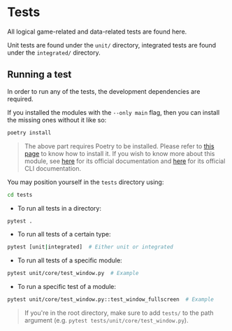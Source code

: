 # Tests

All logical game-related and data-related tests are found here.

Unit tests are found under the `unit/` directory, integrated tests are found under the `integrated/` directory.

## Running a test

In order to run any of the tests, the development dependencies are required.

If you installed the modules with the ```--only main``` flag, then you can install the missing ones without it like so:

```bash
poetry install
```

> The above part requires Poetry to be installed. Please refer to [this page](https://github.com/SammygoodTunes/Tile-Game?tab=readme-ov-file#setup)
> to know how to install it. If you wish to know more about this module, see [here](https://python-poetry.org/docs/) 
> for its official documentation and [here](https://python-poetry.org/docs/cli) for its official CLI documentation. 

You may position yourself in the `tests` directory using:

```bash
cd tests
```

- To run all tests in a directory:

```bash
pytest .
```

- To run all tests of a certain type:

```bash
pytest [unit|integrated]  # Either unit or integrated
```

- To run all tests of a specific module:

```bash
pytest unit/core/test_window.py  # Example
```

- To run a specific test of a module:

```bash
pytest unit/core/test_window.py::test_window_fullscreen  # Example
```

> If you're in the root directory, make sure to add `tests/` to the path argument (e.g. `pytest tests/unit/core/test_window.py`).
